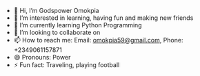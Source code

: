 - 👋 Hi, I’m Godspower Omokpia
- 👀 I’m interested in learning, having fun and making new friends
- 🌱 I’m currently learning Python Programming
- 💞️ I’m looking to collaborate on 
- 📫 How to reach me: Email: omokpia59@gmail.com, Phone: +2349061157871
- 😄 Pronouns: Power
- ⚡ Fun fact: Traveling, playing football

<!---
Powerful0088/Powerful0088 is a ✨ special ✨ repository because its `README.md` (this file) appears on your GitHub profile.
You can click the Preview link to take a look at your changes.
--->
